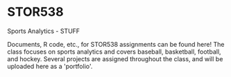 # STOR538
Sports Analytics - STUFF

Documents, R code, etc., for STOR538 assignments can be found here! The class focuses on sports analytics and covers baseball, basketball, football, and hockey. Several projects are assigned throughout the class, and will be uploaded here as a 'portfolio'.
